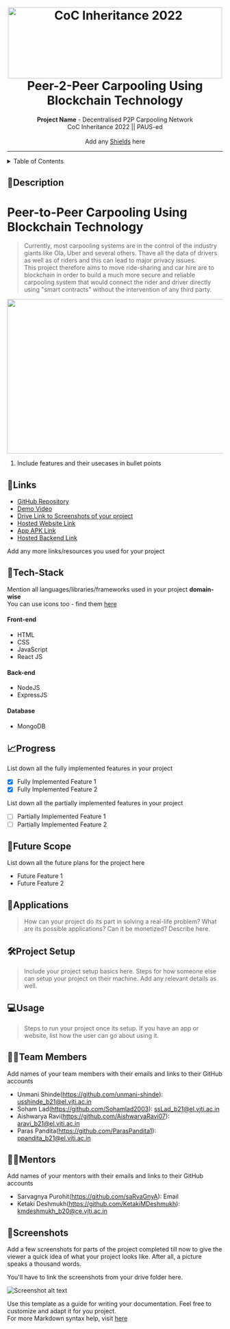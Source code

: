 <h1 align="center">
  <a href="https://github.com/CommunityOfCoders/Inheritance-2022">
    <img src="https://res.cloudinary.com/dn6vz8exv/image/upload/v1665664791/inh_zzefoy.jpg" alt="CoC Inheritance 2022" width="500" height="166">
  </a>
  <br>
  Peer-2-Peer Carpooling Using Blockchain Technology
</h1>

<div align="center">
   <strong>Project Name</strong> - Decentralised P2P Carpooling Network<br>
  CoC Inheritance 2022 || PAUS-ed <br> <br>
  Add any <a href="https://shields.io/">Shields</a> here
</div>
<hr>

<details>
<summary>Table of Contents</summary>

- [Description](#description)
- [Links](#links)
- [Tech Stack](#tech-stack)
- [Progress](#progress)
- [Future Scope](#future-scope)
- [Applications](#applications)
- [Project Setup](#project-setup)
- [Usage](#usage)
- [Team Members](#team-members)
- [Mentors](#mentors)
- [Screenshots](#screenshots)

</details>

## 📝Description

# Peer-to-Peer Carpooling Using Blockchain Technology

> Currently, most carpooling systems are in the control of the industry giants like Ola, Uber and several others. Thave all the data of drivers as well as of riders and this can lead to major privacy issues. <br>
> This project therefore aims to move ride-sharing and car hire are to blockchain in order to build a much more secure and reliable carpooling system that would connect the rider and driver directly using "smart contracts" without the intervention of any third party.

<img src = "https://user-images.githubusercontent.com/95737452/196003793-135967d6-cb1b-40e6-9cdb-abb6b05d26ea.png" height ="360" width="640"/>



1. Include features and their usecases in bullet points

## 🔗Links

- [GitHub Repository]()
- [Demo Video]()
- [Drive Link to Screenshots of your project]()
- [Hosted Website Link]()
- [App APK Link]()
- [Hosted Backend Link]()

Add any more links/resources you used for your project

## 🤖Tech-Stack

Mention all languages/libraries/frameworks used in your project **domain-wise**   
You can use icons too - find them [here](https://github.com/get-icon/geticon) 

#### Front-end
- HTML
- CSS
- JavaScript
- React JS

#### Back-end
- NodeJS
- ExpressJS

#### Database
- MongoDB


## 📈Progress

List down all the fully implemented features in your project

- [x] Fully Implemented Feature 1 
- [x] Fully Implemented Feature 2

List down all the partially implemented features in your project

- [ ] Partially Implemented Feature 1 
- [ ] Partially Implemented Feature 2

## 🔮Future Scope

List down all the future plans for the project here

- Future Feature 1
- Future Feature 2

## 💸Applications

>How can your project do its part in solving a real-life problem? What are its possible applications? Can it be monetized? Describe here.

## 🛠Project Setup

>Include your project setup basics here. Steps for how someone else can setup your project on their machine. Add any relevant details as well.

## 💻Usage

>Steps to run your project once its setup. If you have an app or website, list how the user can go about using it.

## 👨‍💻Team Members

Add names of your team members with their emails and links to their GitHub accounts

- Unmani Shinde(https://github.com/unmani-shinde): usshinde_b21@el.vjti.ac.in
- Soham Lad(https://github.com/Sohamlad2003): ssLad_b21@el.vjti.ac.in 
- Aishwarya Ravi(https://github.com/AishwaryaRavi07): aravi_b21@el.vjti.ac.in
- Paras Pandita(https://github.com/ParasPandita1): ppandita_b21@el.vjti.ac.in

## 👨‍🏫Mentors

Add names of your mentors with their emails and links to their GitHub accounts

- Sarvagnya Purohit(https://github.com/saRvaGnyA): Email 
- Ketaki Deshmukh(https://github.com/KetakiMDeshmukh): kmdeshmukh_b20@ce.vjti.ac.in

## 📱Screenshots
Add a few screenshots for parts of the project completed till now to give the viewer a quick idea of what your project looks like. After all, a picture speaks a thousand words.

You'll have to link the screenshots from your drive folder here.

![Screenshot alt text](https://i.redd.it/qp8ocyzvyj8a1.jpg "Here is a screenshot")

Use this template as a guide for writing your documentation. Feel free to customize and adapt it for you project.  
For more Markdown syntax help, visit [here](https://www.markdownguide.org/basic-syntax/)
















